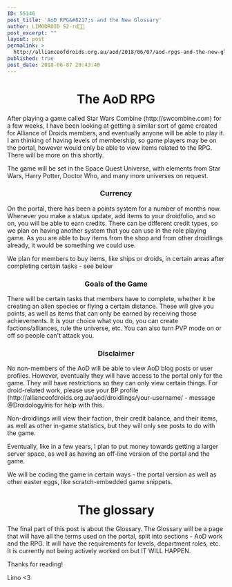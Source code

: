 ```yaml
---
ID: 55146
post_title: 'AoD RPG&#8217;s and the New Glossary'
author: LIMODROID S2-rd🔭🔬
post_excerpt: ""
layout: post
permalink: >
  http://allianceofdroids.org.au/aod/2018/06/07/aod-rpgs-and-the-new-glossary/
published: true
post_date: 2018-06-07 20:43:40
---
```

<h1 style="text-align: center;">The AoD RPG</h1>
After playing a game called Star Wars Combine (http://swcombine.com) for a few weeks, I have been looking at getting a similar sort of game created for Alliance of Droids members, and eventually anyone will be able to play it. I am thinking of having levels of membership, so game players may be on the portal, however would only be able to view items related to the RPG. There will be more on this shortly.

The game will be set in the Space Quest Universe, with elements from Star Wars, Harry Potter, Doctor Who, and many more universes on request.
<h3 style="text-align: center;">Currency</h3>
On the portal, there has been a points system for a number of months now. Whenever you make a status update, add items to your droidfolio, and so on, you will be able to earn credits. There can be different credit types, so we plan on having another system that you can use in the role playing game. As you are able to buy items from the shop and from other droidlings already, it would be something we could use.

We plan for members to buy items, like ships or droids, in certain areas after completing certain tasks - see below
<h3 style="text-align: center;">Goals of the Game</h3>
There will be certain tasks that members have to complete, whether it be creating an alien species or flying a certain distance. These will give you points, as well as items that can only be earned by receiving those achievements. It is your choice what you do, you can create factions/alliances, rule the universe, etc. You can also turn PVP mode on or off so people can't attack you.
<h3 style="text-align: center;">Disclaimer</h3>
No non-members of the AoD will be able to view AoD blog posts or user profiles. However, eventually they will have access to the portal only for the game. They will have restrictions so they can only view certain things. For droid-related work, please use your BP profile (http://allianceofdroids.org.au/aod/droidlings/your-username/ - message @DroidologyIris for help with this.

Non-droidlings will view their faction, their credit balance, and their items, as well as other in-game statistics, but they will only see posts to do with the game.

Eventually, like in a few years, I plan to put money towards getting a larger server space, as well as having an off-line version of the portal and the game.

We will be coding the game in certain ways - the portal version as well as other easter eggs, like scratch-embedded game snippets.
<h1 style="text-align: center;">The glossary</h1>
The final part of this post is about the Glossary. The Glossary will be a page that will have all the terms used on the portal, split into sections - AoD work and the RPG. It will have the requirements for levels, department roles, etc. It is currently not being actively worked on but IT WILL HAPPEN.

Thanks for reading!

Limo &lt;3
